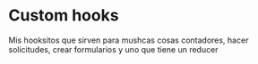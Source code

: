 # Custom hooks

Mis hooksitos que sirven para mushcas cosas
contadores, hacer solicitudes, crear formularios y uno que tiene un reducer
